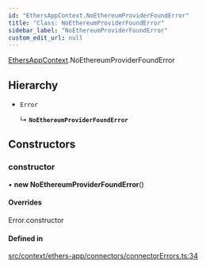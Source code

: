 ```yaml
---
id: "EthersAppContext.NoEthereumProviderFoundError"
title: "Class: NoEthereumProviderFoundError"
sidebar_label: "NoEthereumProviderFoundError"
custom_edit_url: null
---
```


[EthersAppContext](../modules/EthersAppContext.md).NoEthereumProviderFoundError

## Hierarchy

- `Error`

  ↳ **`NoEthereumProviderFoundError`**

## Constructors

### constructor

• **new NoEthereumProviderFoundError**()

#### Overrides

Error.constructor

#### Defined in

[src/context/ethers-app/connectors/connectorErrors.ts:34](https://github.com/scaffold-eth/eth-hooks/blob/951f765/packages/eth-hooks/src/context/ethers-app/connectors/connectorErrors.ts#L34)
